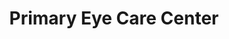---
title: "Primary Eye Care Center"
url: /elizabethtown/primary-eye-care-center/
shop: optician
---